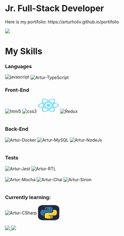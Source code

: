 <h1> Jr. Full-Stack Developer</h1>

<p> Here is my portifolio: https://arturholiv.github.io/portifolio </p>

 <a href="https://www.linkedin.com/in/arturholiv/" target="_blank"><img src="https://img.shields.io/badge/-LinkedIn-%230077B5?style=for-the-badge&logo=linkedin&logoColor=white" target="_blank"></a> 

<h1>My Skills</h1>

 <h3>Languages</h3>
  <img alt="javascript" height="50" width="70" src="https://cdn.jsdelivr.net/gh/devicons/devicon/icons/javascript/javascript-plain.svg">
 <img align="center" alt="Artur-TypeScript" height="50" width="70" src="https://cdn.jsdelivr.net/gh/devicons/devicon/icons/typescript/typescript-original.svg" />

<div align="left" > 
 <h3>Front-End</h3>
 <img alt="html5" height="50" width="70" src="https://cdn.jsdelivr.net/gh/devicons/devicon/icons/html5/html5-plain-wordmark.svg" style="max-width:100%;">
 <img alt="css3" height="50" width="70" src="https://cdn.jsdelivr.net/gh/devicons/devicon/icons/css3/css3-plain-wordmark.svg" style="max-width:100%;">
 <img alt="react" height="50" width="70" src="https://raw.githubusercontent.com/devicons/devicon/master/icons/react/react-original.svg">
 <img alt="Redux" height="50" width="70"src="https://cdn.jsdelivr.net/gh/devicons/devicon/icons/redux/redux-original.svg" />
</div>

<div style="display: inline_block"><br>
    <h3>Back-End</h3>
    <img align="center" alt="Artur-Docker" height="50" width="70" src="https://cdn.jsdelivr.net/gh/devicons/devicon/icons/docker/docker-original-wordmark.svg" />
    <img align="center" alt="Artur-MySQL"height="50" width="70" src="https://cdn.jsdelivr.net/gh/devicons/devicon/icons/mysql/mysql-original-wordmark.svg" />
    <img align="center" alt="Artur-NodeJs" height="50" width="70" src="https://cdn.jsdelivr.net/gh/devicons/devicon/icons/nodejs/nodejs-original.svg" /> 
  </div>
  
   <div style="display: inline_block"><br>
    <h3>Tests</h3>
  <img align="center" alt="Artur-Jest" height="50" width="70" src="https://cdn.jsdelivr.net/gh/devicons/devicon/icons/jest/jest-plain.svg" />
  <img align="center" alt="Artur-RTL" height="50" width="70" src="https://testing-library.com/img/octopus-128x128.png" />
  <br/>
  <br/>
   <img align="center" alt="Artur-Mocha" height="50" width="70" src="https://cdn.jsdelivr.net/gh/devicons/devicon/icons/mocha/mocha-plain.svg" />
   <img align="center" alt="Artur-Chai" height="50"  src="https://camo.githubusercontent.com/7ecbd4531436e4f20c1dba52a4fd4ac367cfcc20a2f62cfe7a10f32da306afc6/687474703a2f2f636861696a732e636f6d2f696d672f636861692d6c6f676f2e706e67" />
   <img align="center" alt="Artur-Sinon" height="50" width="50" src="https://camo.githubusercontent.com/c1d8136cb62cfd03e64b9193b7384fd75804a7b1bd9b8b705b51cc9d99de8fe3/68747470733a2f2f73696e6f6e6a732e6f72672f6173736574732f696d616765732f6c6f676f2e706e67" />
  </div>

   <div style="display: inline_block"><br>
    <h3>Currently learning:</h3>
  <img align="center" alt="Artur-CSharp" height="50" width="70" src="https://cdn.jsdelivr.net/gh/devicons/devicon/icons/csharp/csharp-original.svg" />
  <img align="center" alt="Artur-python" height="50" width="70" src="https://raw.githubusercontent.com/tandpfun/skill-icons/d1c752b99bb25a0e5aa363bae1db2809173ee966/icons/Python-Dark.svg" />
  </div>


 <div><br>
  <a href="https://github.com/arturholiv">
  <img height="152em" src="https://github-readme-stats.vercel.app/api?username=arturholiv&show_icons=true&hide_border=true&count_private=true&theme=tokyonight"/>
  <img height="152em" src="https://github-readme-stats.vercel.app/api/top-langs/?username=arturholiv&langs_count=10&count_private=true&hide_border=true&theme=tokyonight&layout=compact"/>
<div>
<br />
  
  
  <!-- <img align="center" alt="Artur-CSharp" height="50" width="70" src="https://cdn.jsdelivr.net/gh/devicons/devicon/icons/csharp/csharp-original.svg" />
  
